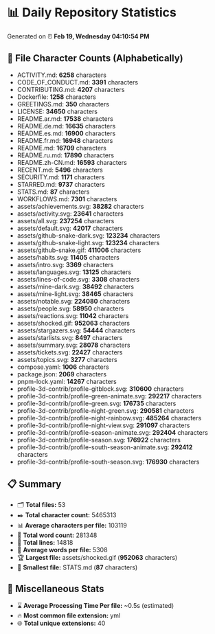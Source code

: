 # 📊 Daily Repository Statistics
Generated on ⏰ **Feb 19, Wednesday 04:10:54 PM**

## 📂 File Character Counts (Alphabetically)
- ACTIVITY.md: **6258** characters
- CODE_OF_CONDUCT.md: **3391** characters
- CONTRIBUTING.md: **4207** characters
- Dockerfile: **1258** characters
- GREETINGS.md: **350** characters
- LICENSE: **34650** characters
- README.ar.md: **17538** characters
- README.de.md: **16635** characters
- README.es.md: **16900** characters
- README.fr.md: **16948** characters
- README.md: **16709** characters
- README.ru.md: **17890** characters
- README.zh-CN.md: **16593** characters
- RECENT.md: **5496** characters
- SECURITY.md: **1171** characters
- STARRED.md: **9737** characters
- STATS.md: **87** characters
- WORKFLOWS.md: **7301** characters
- assets/achievements.svg: **38282** characters
- assets/activity.svg: **23641** characters
- assets/all.svg: **237254** characters
- assets/default.svg: **42017** characters
- assets/github-snake-dark.svg: **123234** characters
- assets/github-snake-light.svg: **123234** characters
- assets/github-snake.gif: **411006** characters
- assets/habits.svg: **11405** characters
- assets/intro.svg: **3369** characters
- assets/languages.svg: **13125** characters
- assets/lines-of-code.svg: **3308** characters
- assets/mine-dark.svg: **38492** characters
- assets/mine-light.svg: **38465** characters
- assets/notable.svg: **224080** characters
- assets/people.svg: **58950** characters
- assets/reactions.svg: **11042** characters
- assets/shocked.gif: **952063** characters
- assets/stargazers.svg: **54444** characters
- assets/starlists.svg: **8497** characters
- assets/summary.svg: **28078** characters
- assets/tickets.svg: **22427** characters
- assets/topics.svg: **3277** characters
- compose.yaml: **1006** characters
- package.json: **2069** characters
- pnpm-lock.yaml: **14267** characters
- profile-3d-contrib/profile-gitblock.svg: **310600** characters
- profile-3d-contrib/profile-green-animate.svg: **292217** characters
- profile-3d-contrib/profile-green.svg: **176735** characters
- profile-3d-contrib/profile-night-green.svg: **290581** characters
- profile-3d-contrib/profile-night-rainbow.svg: **485264** characters
- profile-3d-contrib/profile-night-view.svg: **291097** characters
- profile-3d-contrib/profile-season-animate.svg: **292404** characters
- profile-3d-contrib/profile-season.svg: **176922** characters
- profile-3d-contrib/profile-south-season-animate.svg: **292412** characters
- profile-3d-contrib/profile-south-season.svg: **176930** characters

## 📋 Summary
- 🗂️ **Total files:** 53
- ✒️ **Total character count:** 5465313
- 📊 **Average characters per file:** 103119
- 📝 **Total word count:** 281348
- 🧾 **Total lines:** 14818
- 📐 **Average words per file:** 5308
- 🏆 **Largest file:** assets/shocked.gif (**952063** characters)
- 🥉 **Smallest file:** STATS.md (**87** characters)

## 🌟 Miscellaneous Stats
- ⌛ **Average Processing Time Per file:** ~0.5s (estimated)
- 🔥 **Most common file extension:** yml
- 🌐 **Total unique extensions:** 40
